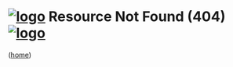 <!--
    =====================================
    generator=datazen
    version=3.2.3
    hash=993d34e48c24d04ea9036afe22b5f7fc
    =====================================
-->

# [![logo](/static/png/chip-circle-bootstrap/128x128.png)](/) Resource Not Found (404) [![logo](/static/png/chip-circle-bootstrap/128x128.png)](/)

([home](/))
